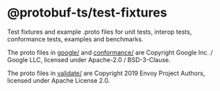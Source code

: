 @protobuf-ts/test-fixtures
==========================

Test fixtures and example .proto files for unit tests, interop tests, 
conformance tests, examples and benchmarks. 

The proto files in [google/](./google) and [conformance/](./conformance/)
are Copyright Google Inc. / Google LLC, licensed under Apache-2.0 / BSD-3-Clause.

The proto files in [validate/](./validate) are Copyright 2019 Envoy Project Authors, 
licensed under Apache License 2.0.

